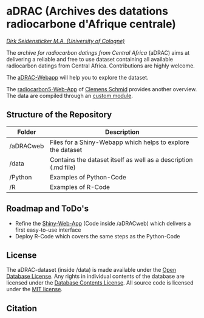 # aDRAC (Archives des datations radiocarbone d'Afrique centrale)

*[Dirk Seidensticker M.A. (University of Cologne)](https://uni-koeln.academia.edu/DirkSeidensticker)*

The *archive for radiocarbon datings from Central Africa* (aDRAC) aims at delivering a reliable and free to use dataset containing all available radiocarbon datings from Central Africa. Contributions are highly welcome.

The [aDRAC-Webapp](https://dirkseidensticker.shinyapps.io/webapp/) will help you to explore the dataset.

The [radiocarbon5-Web-App](https://nevrome.shinyapps.io/radiocarbon5/) of [Clemens Schmid](https://github.com/nevrome) provides another overview. The data are compiled through an [custom module](https://github.com/nevrome/neolithicR/blob/master/modules/aDRAC/data_processor.R).


## Structure of the Repository

| Folder | Description |
|-----------|-----------------------------------------------|
| /aDRACweb | Files for a Shiny-Webapp which helps to explore the dataset | 
| /data | Contains the dataset itself as well as a description (.md file) |
| /Python | Examples of Python-Code |
| /R | Examples of R-Code  |


## Roadmap and ToDo's

* Refine the [Shiny-Web-App](https://dirkseidensticker.shinyapps.io/webapp/) (Code inside /aDRACweb) which delivers a first easy-to-use interface
* Deploy R-Code which covers the same steps as the Python-Code

## License

The aDRAC-dataset (inside /data) is made available under the [Open Database License]( http://opendatacommons.org/licenses/odbl/1.0/). Any rights in individual contents of the database are licensed under the [Database Contents License](http://opendatacommons.org/licenses/dbcl/1.0/). All source code is licensed under the [MIT license](http://opensource.org/licenses/mit-license.php).

## Citation

